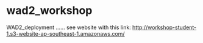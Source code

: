 # wad2_workshop
WAD2_deployment
......
see website with this link: http://workshop-student-1.s3-website-ap-southeast-1.amazonaws.com/
